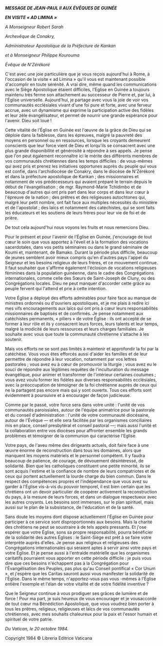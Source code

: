 ***MESSAGE DE JEAN-PAUL II AUX ÉVÊQUES DE GUINÉE***

***EN VISITE « AD LIMINA »***

*A Monseigneur Robert Sarah*

*Archevêque de Conakry,*

*Administrateur Apostolique de la Préfecture de Kankan*

*et à Monseigneur Philippe Kourouma*

*Évêque de N'Zérékoré*

C'est avec une joie particulière que je vous reçois aujourd'hui à Rome, à l'occasion de la visite « ad Limina » qu'il vous est maintenant possible d'accomplir en toute sérénité. A vrai dire, même quand les communications avec le Siège Apostolique étaient difficiles, l'Eglise en Guinée a toujours maintenu très ferme son attachement au successeur de Pierre et, par lui, à l'Église universelle. Aujourd'hui, je partage avec vous la joie de voir vos communautés ecclésiales vivant d'une foi pure et forte, avec une ferveur accrue, avec un dynamisme qui exprime la participation active des fidèles et leur zèle évangélisateur, et permet de nourrir une grande espérance pour l'avenir. Dieu soit loué !

Cette vitalité de l'Église en Guinée est l'œuvre de la grâce de Dieu qui se déploie dans la faiblesse, dans les épreuves, malgré la pauvreté des moyens en personnel ou en ressources, lorsque les croyants demeurent conscients que leur force vient de Dieu et lorqu'ils se consacrent avec une plus grande disponibilité et générosité à répondre à ses appels. Je pense que l'on peut également reconnaître ici le mérite des différents membres de vos communautés chrétiennes dans les temps difficiles : de vous-mêmes qui avez pris et prenez les initiatives opportunes auprès du peuple qui vous est confié, dans l'archidiocèse de Conakry, dans le diocèse de Ν'Zérékoré et dans la préfecture apostolique de Kankan ; des missionnaires et notamment de vos prédécesseurs qui avaient préparé le terrain depuis le début de l'évangélisation ; de mgr. Raymond-Marie Tchidimbo et de beaucoup d'autres qui ont pris part dans leur corps et dans leur cœur à l'épreuve de la nation ; des prêtres et des religieuses autochtones qui, malgré leur petit nombre, ont fait face aux multiples nécessités du ministère et de l'apostolat ; des laïcs et notamment des catéchistes, qui se sont faits les éducateurs et les soutiens de leurs frères pour leur vie de foi et de prière.

De tout cela aujourd'hui nous voyons les fruits et nous remercions Dieu.

Pour le présent et pour l'avenir de l'Église en Guinée, j'encourage de tout cœur le soin que vous apportez à l'éveil et à la formation des vocations sacerdotales, dans vos petits séminaires ou dans le grand séminaire de Koumi et, maintenant, de Bamako. Durant la période plus difficile, beaucoup de jeunes semblent avoir mieux compris qu'en d'autres pays l'appel du Seigneur et les besoins religieux de leurs frères, et ce mouvement continue. Il faut souhaiter que s'affirme également l'éclosion de vocations religieuses féminines dans la population guinéenne, dans le cadre des Congrégations internationales, comme celle des Sœurs de Saint-Joseph de Cluny, ou des Congrégations locales. Dieu ne peut manquer d'accorder cette grâce au peuple fervent qui l'attend et prie à cette intention.

Votre Église a déployé des efforts admirables pour faire face au manque de ministres ordonnés ou d'ouvriers apostoliques, et je me plais à redire ici mes vifs encouragements aux laïcs qui ont pris à cœur leurs responsabilités missionnaires de baptisés et de confirmés. Je pense notamment aux catéchistes permanents, « piliers » de votre Église : ils ont accepté de se former à leur rôle et ils y consacrent leurs forces, leurs talents et leur temps, malgré la modicité de leurs ressources et leurs charges familiales. Je souhaite avec vous que toute la communauté chrétienne s'attache à les soutenir.

Mais vos efforts ne se sont pas limités à maintenir et approfondir la foi par la catéchèse. Vous vous êtes efforcés aussi d'aider les familles et de leur permettre de répondre à leur vocation, notamment par vοs lettres pastorales ; vous avez eu à cœur de promouvoir la liturgie ; vous avez eu le souci de répondre aux légitimes requêtes de l'inculturation du message évangélique, pour animer et transformer de l'intérieur certaines coutumes ; vous avez voulu former les fidèles aux diverses responsabilités ecclésiales, avec la préoccupation de témoigner de la foi chrétienne auprès de ceux qui ne la partagent pas encore mais qui y sont ouverts. Tous ces efforts sont évidemment à poursuivre et à encourager de façon judicieuse.

Comme par le passé, votre force sera dans votre unité : l'unité de vos communautés paroissiales, autour de l'équipe animatrice pour la pastorale et du conseil d'administration : l'unité de votre communauté diocésaine, autour de l'Évêque — et elle sera facilitée par les organismes conciliaires mis en place, conseil presbytéral et conseil pastoral —; mais aussi l'unité et la collaboration entre vos diocèses pour affronter ensemble les grands problèmes et témoigner de la communion qui caractérise l'Eglise.

Votre pays, de l'aveu même des dirigeants actuels, doit faire face à une œuvre énorme de reconstruction dans tous les domaines, alors que manquent les moyens matériels et le personnel compétent. Il y faudra beaucoup de patience, de courage, de dévouement désintéressé, de solidarité. Bien que les catholiques constituent une petite minorité, ils se sont acquis l'estime et la confiance de nombre de leurs compatriotes et de ceux qui portent actuellement la lourde charge du bien commun. Dans le respect des compétences propres et l'indépendance que vous avez su garder à l'Église vis-à-vis du pouvoir temporel, il est bien certain que les chrétiens ont un devoir particulier de coopérer activement la reconstruction du pays, à la mesure de leurs forces, et dans un dialogue respectueux avec les autres croyants. Les besoins sont immenses, sur le plan spirituel, mais aussi sur le plan de la subsistance, de l'éducation et de la santé.

Sans doute les moyens dont dispose actuellement l'Église en Guinée pour participer à ce service sont disproportionnés aux besoins. Mais la charité des chrétiens ne peut se soustraire à de tels appels pressants. Et j'ose espérer que votre Église, sons sa propre responsabilité, pourra bénéficier de la solidarité des autres Églises : le Saint-Siège est prêt à se faire votre interprète auprès d'elles. Je pense aux religieux et religieuses des Congrégations internationales qui seraient aptes à servir ainsi votre pays et votre Église. Et je pense aussi à l'entraide matérielle que les organismes caritatifs pourraient vous apporter en cette période difficile : je puis vous dire que ces besoins n'échappent pas à la Congrégation pour l'Évangélisation des Peuples, pas plus qu'au Conseil pontifical « Cor Unum », et j'espère que les Caritas sauront aussi vous manifester la solidarité de l'Église. Dans le même temps, n'apportez-vous pas vous -mêmes à l'Église entière l'exemple et l'élan de votre vitalité et de votre fidélité inventive ?

Que le Seigneur continue à vous prodiguer ses grâces de lumière et de force ! Pour ma part, je suis heureux de vous encourager et je vousaccorde de tout cœur ma Bénédiction Apostolique, que vous voudrez bien porter à tous les prêtres, religieux, religieuses et laïcs de vos communautés chrétiennes, avec mes souhaits chaleureux pour la paix et l'essor humain et spirituel de votre patrie.

*Du Vatican, le 20 octobre 1984.*

Copyright 1984 © Libreria Editrice Vaticana
